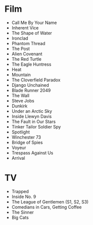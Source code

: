 # Film
- Call Me By Your Name
- Inherent Vice
- The Shape of Water
- Ironclad
- Phantom Thread
- The Post
- Alien Covenant
- The Red Turtle
- The Eagle Huntress
- Heat
- Mountain
- The Cloverfield Paradox
- Django Unchained
- Blade Runner 2049
- The Wall
- Steve Jobs
- Dunkirk
- Under an Arctic Sky
- Inside Llewyn Davis
- The Fault in Our Stars
- Tinker Tailor Soldier Spy
- Spotlight
- Winchester 73
- Bridge of Spies
- Voyeur
- Trespass Against Us
- Arrival

# TV
- Trapped
- Inside No. 9
- The League of Gentlemen (S1, S2, S3)
- Comedians in Cars, Getting Coffee
- The Sinner
- Big Cats
